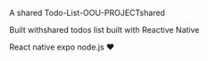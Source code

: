  A shared Todo-List-OOU-PROJECTshared

Built withshared todos list built with Reactive Native

React native
expo 
node.js
❤

